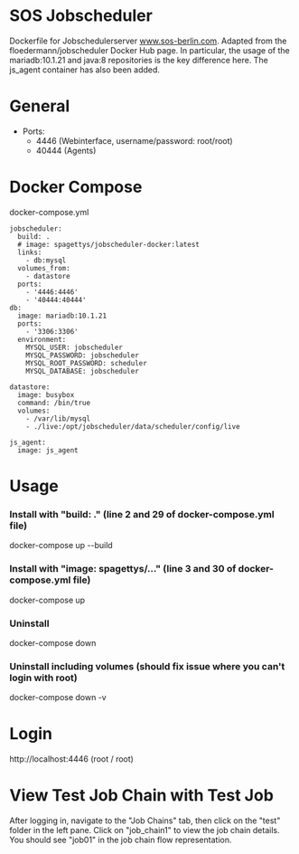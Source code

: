 # SOS Jobscheduler

Dockerfile for Jobschedulerserver www.sos-berlin.com.
Adapted from the floedermann/jobscheduler Docker Hub page.
In particular, the usage of the mariadb:10.1.21 and java:8 repositories is the key difference here.
The js_agent container has also been added.

# General

- Ports:
  - 4446 (Webinterface, username/password: root/root)
  - 40444 (Agents)

# Docker Compose

docker-compose.yml

```
jobscheduler:
  build: .
  # image: spagettys/jobscheduler-docker:latest
  links:
    - db:mysql
  volumes_from:
    - datastore
  ports:
    - '4446:4446'
    - '40444:40444'
db:
  image: mariadb:10.1.21
  ports:
    - '3306:3306'
  environment:
    MYSQL_USER: jobscheduler
    MYSQL_PASSWORD: jobscheduler
    MYSQL_ROOT_PASSWORD: scheduler
    MYSQL_DATABASE: jobscheduler

datastore:
  image: busybox
  command: /bin/true
  volumes:
    - /var/lib/mysql
    - ./live:/opt/jobscheduler/data/scheduler/config/live

js_agent:
  image: js_agent
```

# Usage

### Install with "build: ." (line 2 and 29 of docker-compose.yml file)

docker-compose up --build

### Install with "image: spagettys/..." (line 3 and 30 of docker-compose.yml file)

docker-compose up

### Uninstall

docker-compose down

### Uninstall including volumes (should fix issue where you can't login with root)

docker-compose down -v

# Login

http://localhost:4446 (root / root)

# View Test Job Chain with Test Job

After logging in, navigate to the "Job Chains" tab, then click on the "test" folder in the left pane.
Click on "job_chain1" to view the job chain details. You should see "job01" in the job chain flow representation.
